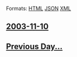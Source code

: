 
Formats: [HTML](2003/11/10/index.html)  [JSON](2003/11/10/index.json)  [XML](2003/11/10/index.xml)  

## [2003-11-10](/news/2003/11/10/index.md)

## [Previous Day...](/news/2003/11/9/index.md)

